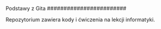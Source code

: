 Podstawy z Gita
########################

Repozytorium zawiera kody i ćwiczenia na lekcji informatyki.